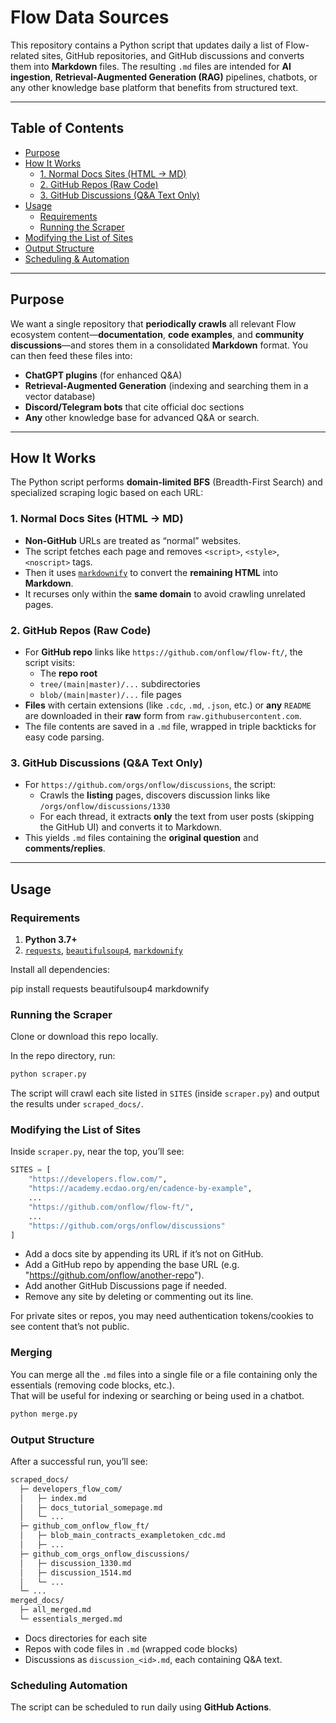 # Flow Data Sources

This repository contains a Python script that updates daily a list of Flow-related sites, GitHub repositories, and GitHub discussions and converts them into **Markdown** files. The resulting `.md` files are intended for **AI ingestion**, **Retrieval-Augmented Generation (RAG)** pipelines, chatbots, or any other knowledge base platform that benefits from structured text.

---

## Table of Contents

- [Purpose](#purpose)
- [How It Works](#how-it-works)
  - [1. Normal Docs Sites (HTML → MD)](#1-normal-docs-sites-html--md)
  - [2. GitHub Repos (Raw Code)](#2-github-repos-raw-code)
  - [3. GitHub Discussions (Q&A Text Only)](#3-github-discussions-qa-text-only)
- [Usage](#usage)
  - [Requirements](#requirements)
  - [Running the Scraper](#running-the-scraper)
- [Modifying the List of Sites](#modifying-the-list-of-sites)
- [Output Structure](#output-structure)
- [Scheduling & Automation](#scheduling-automation)

---

## Purpose

We want a single repository that **periodically crawls** all relevant Flow ecosystem content—**documentation**, **code examples**, and **community discussions**—and stores them in a consolidated **Markdown** format. You can then feed these files into:

- **ChatGPT plugins** (for enhanced Q&A)
- **Retrieval-Augmented Generation** (indexing and searching them in a vector database)
- **Discord/Telegram bots** that cite official doc sections
- **Any** other knowledge base for advanced Q&A or search.

---

## How It Works

The Python script performs **domain-limited BFS** (Breadth-First Search) and specialized scraping logic based on each URL:

### 1. Normal Docs Sites (HTML → MD)

- **Non-GitHub** URLs are treated as “normal” websites.  
- The script fetches each page and removes `<script>`, `<style>`, `<noscript>` tags.
- Then it uses [`markdownify`](https://pypi.org/project/markdownify/) to convert the **remaining HTML** into **Markdown**.  
- It recurses only within the **same domain** to avoid crawling unrelated pages.

### 2. GitHub Repos (Raw Code)

- For **GitHub repo** links like `https://github.com/onflow/flow-ft/`, the script visits:
  - The **repo root**
  - `tree/(main|master)/...` subdirectories
  - `blob/(main|master)/...` file pages
- **Files** with certain extensions (like `.cdc`, `.md`, `.json`, etc.) or **any** `README` are downloaded in their **raw** form from `raw.githubusercontent.com`.  
- The file contents are saved in a `.md` file, wrapped in triple backticks for easy code parsing.

### 3. GitHub Discussions (Q&A Text Only)

- For `https://github.com/orgs/onflow/discussions`, the script:
  - Crawls the **listing** pages, discovers discussion links like `/orgs/onflow/discussions/1330`
  - For each thread, it extracts **only** the text from user posts (skipping the GitHub UI) and converts it to Markdown.
- This yields `.md` files containing the **original question** and **comments/replies**.

---

## Usage

### Requirements

1. **Python 3.7+**  
2. [`requests`](https://pypi.org/project/requests/), [`beautifulsoup4`](https://pypi.org/project/beautifulsoup4/), [`markdownify`](https://pypi.org/project/markdownify/)

Install all dependencies:

pip install requests beautifulsoup4 markdownify

### Running the Scraper

Clone or download this repo locally.

In the repo directory, run:

```bash
python scraper.py
```

The script will crawl each site listed in `SITES` (inside `scraper.py`) and output the results under `scraped_docs/`.

### Modifying the List of Sites

Inside `scraper.py`, near the top, you’ll see:

```python
SITES = [
    "https://developers.flow.com/",
    "https://academy.ecdao.org/en/cadence-by-example",
    ...
    "https://github.com/onflow/flow-ft/",
    ...
    "https://github.com/orgs/onflow/discussions"
]
```

- Add a docs site by appending its URL if it’s not on GitHub.
- Add a GitHub repo by appending the base URL (e.g. "<https://github.com/onflow/another-repo>").
- Add another GitHub Discussions page if needed.
- Remove any site by deleting or commenting out its line.

For private sites or repos, you may need authentication tokens/cookies to see content that’s not public.

### Merging

You can merge all the `.md` files into a single file or a file containing only the essentials (removing code blocks, etc.).  
That will be useful for indexing or searching or being used in a chatbot.

```bash
python merge.py
```

### Output Structure

After a successful run, you’ll see:

```bash
scraped_docs/
  ├─ developers_flow_com/
  │   ├─ index.md
  │   ├─ docs_tutorial_somepage.md
  │   └─ ...
  ├─ github_com_onflow_flow_ft/
  │   ├─ blob_main_contracts_exampletoken_cdc.md
  │   ├─ ...
  ├─ github_com_orgs_onflow_discussions/
  │   ├─ discussion_1330.md
  │   ├─ discussion_1514.md
  │   └─ ...
  └─ ...
merged_docs/
  ├─ all_merged.md
  └─ essentials_merged.md
```

- Docs directories for each site
- Repos with code files in `.md` (wrapped code blocks)
- Discussions as `discussion_<id>.md`, each containing Q&A text.

### Scheduling Automation

The script can be scheduled to run daily using **GitHub Actions**.
